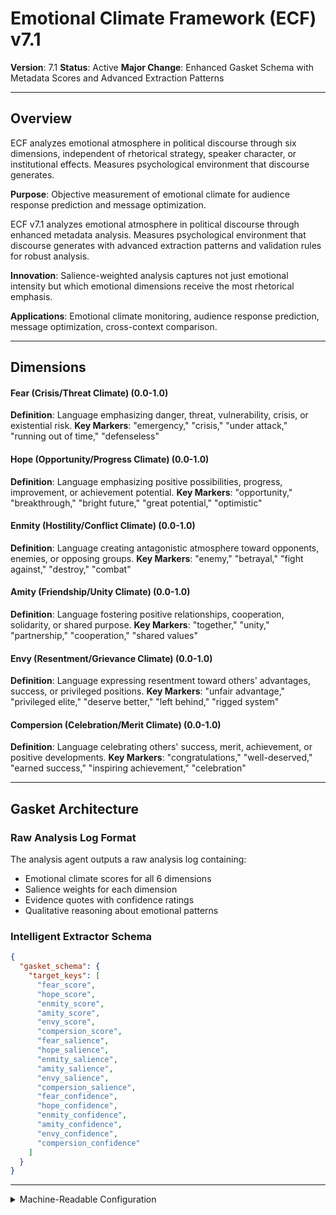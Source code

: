 # Emotional Climate Framework (ECF) v7.1
**Version**: 7.1
**Status**: Active
**Major Change**: Enhanced Gasket Schema with Metadata Scores and Advanced Extraction Patterns

---

## Overview

ECF analyzes emotional atmosphere in political discourse through six dimensions, independent of rhetorical strategy, speaker character, or institutional effects. Measures psychological environment that discourse generates.

**Purpose**: Objective measurement of emotional climate for audience response prediction and message optimization.

ECF v7.1 analyzes emotional atmosphere in political discourse through enhanced metadata analysis. Measures psychological environment that discourse generates with advanced extraction patterns and validation rules for robust analysis.

**Innovation**: Salience-weighted analysis captures not just emotional intensity but which emotional dimensions receive the most rhetorical emphasis.

**Applications**: Emotional climate monitoring, audience response prediction, message optimization, cross-context comparison.

---

## Dimensions

#### Fear (Crisis/Threat Climate) (0.0-1.0)
**Definition**: Language emphasizing danger, threat, vulnerability, crisis, or existential risk.
**Key Markers**: "emergency," "crisis," "under attack," "running out of time," "defenseless"

#### Hope (Opportunity/Progress Climate) (0.0-1.0)  
**Definition**: Language emphasizing positive possibilities, progress, improvement, or achievement potential.
**Key Markers**: "opportunity," "breakthrough," "bright future," "great potential," "optimistic"

#### Enmity (Hostility/Conflict Climate) (0.0-1.0)
**Definition**: Language creating antagonistic atmosphere toward opponents, enemies, or opposing groups.
**Key Markers**: "enemy," "betrayal," "fight against," "destroy," "combat"

#### Amity (Friendship/Unity Climate) (0.0-1.0)
**Definition**: Language fostering positive relationships, cooperation, solidarity, or shared purpose.
**Key Markers**: "together," "unity," "partnership," "cooperation," "shared values"

#### Envy (Resentment/Grievance Climate) (0.0-1.0)
**Definition**: Language expressing resentment toward others' advantages, success, or privileged positions.
**Key Markers**: "unfair advantage," "privileged elite," "deserve better," "left behind," "rigged system"

#### Compersion (Celebration/Merit Climate) (0.0-1.0)
**Definition**: Language celebrating others' success, merit, achievement, or positive developments.
**Key Markers**: "congratulations," "well-deserved," "earned success," "inspiring achievement," "celebration"

---

## Gasket Architecture

### Raw Analysis Log Format
The analysis agent outputs a raw analysis log containing:
- Emotional climate scores for all 6 dimensions
- Salience weights for each dimension
- Evidence quotes with confidence ratings
- Qualitative reasoning about emotional patterns

### Intelligent Extractor Schema
```json
{
  "gasket_schema": {
    "target_keys": [
      "fear_score",
      "hope_score",
      "enmity_score",
      "amity_score",
      "envy_score",
      "compersion_score",
      "fear_salience",
      "hope_salience",
      "enmity_salience",
      "amity_salience",
      "envy_salience",
      "compersion_salience",
      "fear_confidence",
      "hope_confidence",
      "enmity_confidence",
      "amity_confidence",
      "envy_confidence",
      "compersion_confidence"
    ]
  }
}
```

---

<details><summary>Machine-Readable Configuration</summary>

```json
{
  "name": "ecf_v7_1",
  "version": "v7.1",
  "display_name": "Emotional Climate Framework (ECF) v7.1",
  "analysis_variants": {
    "default": {
      "description": "Complete emotional climate analysis with salience weighting and raw analysis log output.",
      "analysis_prompt": "You are an expert analyst of emotional climate and psychological atmosphere in political discourse with deep understanding of emotional dynamics across diverse contexts. Your task is to analyze the emotional climate generated by the provided text using the Emotional Climate Framework (ECF) v7.1, which measures the psychological environment through six key dimensions with enhanced metadata reporting.\n\nThe framework evaluates emotional climate across six dimensions:\n\n**Fear** (0.0-1.0): Language emphasizing danger, threat, vulnerability, crisis, or existential risk.\n\n**Hope** (0.0-1.0): Language emphasizing positive possibilities, progress, improvement, or achievement potential.\n\n**Enmity** (0.0-1.0): Language creating antagonistic atmosphere toward opponents, enemies, or opposing groups.\n\n**Amity** (0.0-1.0): Language fostering positive relationships, cooperation, solidarity, or shared purpose.\n\n**Envy** (0.0-1.0): Language expressing resentment toward others' advantages, success, or privileged positions.\n\n**Compersion** (0.0-1.0): Language celebrating others' success, merit, achievement, or positive developments.\n\nFor each dimension, provide:\n- **Score (0.0-1.0)**: Based on strength of evidence in the text\n- **Salience (0.0-1.0)**: How central is this dimension to this specific text?\n- **Confidence (0.0-1.0)**: How certain are you in this assessment?\n\nWrite a comprehensive analytical report that covers:\n- Application of the ECF methodology to this specific text\n- Detailed analysis of each relevant dimension with scores, salience, confidence, and evidence\n- Assessment of emotional climate patterns and psychological atmosphere\n- Overall emotional profile with salience weighting\n- Key insights about the emotional environment created by the discourse\n\nEmbed your numerical assessments naturally within the analysis. For example: 'This text demonstrates strong hope climate (hope score: 0.8, salience: 0.9, confidence: 0.7) with frequent references to positive possibilities.' Focus on rigorous intellectual analysis supported by direct textual evidence and clear reasoning for all scores and metadata."
    }
  },
  "dimension_groups": {
    "threat_opportunity": ["fear", "hope"],
    "social_relations": ["enmity", "amity"],
    "resource_attitudes": ["envy", "compersion"]
  },
  "calculation_spec": {
    "emotional_polarity": "(hope + amity + compersion) - (fear + enmity + envy)",
    "climate_intensity": "(fear + hope + enmity + amity + envy + compersion) / 6"
  },
  "reliability_rubric": {
    "cronbachs_alpha": {
      "excellent": [0.80, 1.0],
      "good": [0.70, 0.79],
      "acceptable": [0.60, 0.69],
      "poor": [0.0, 0.59]
    }
  },
  "gasket_schema": {
    "version": "7.1",
    "extraction_method": "intelligent_extractor",
    "target_keys": [
      "fear_score",
      "hope_score",
      "enmity_score",
      "amity_score",
      "envy_score",
      "compersion_score",
      "fear_salience",
      "hope_salience",
      "enmity_salience",
      "amity_salience",
      "envy_salience",
      "compersion_salience",
      "fear_confidence",
      "hope_confidence",
      "enmity_confidence",
      "amity_confidence",
      "envy_confidence",
      "compersion_confidence"
    ],
    "extraction_patterns": {
      "fear_score": ["fear.{0,20}score", "fear.{0,20}rating", "fear\\s*:\\s*[0-9]"],
      "hope_score": ["hope.{0,20}score", "hope.{0,20}rating", "hope\\s*:\\s*[0-9]"],
      "enmity_score": ["enmity.{0,20}score", "enmity.{0,20}rating", "enmity\\s*:\\s*[0-9]"],
      "amity_score": ["amity.{0,20}score", "amity.{0,20}rating", "amity\\s*:\\s*[0-9]"],
      "envy_score": ["envy.{0,20}score", "envy.{0,20}rating", "envy\\s*:\\s*[0-9]"],
      "compersion_score": ["compersion.{0,20}score", "compersion.{0,20}rating", "compersion\\s*:\\s*[0-9]"],
      "fear_salience": ["fear.{0,20}salience", "fear.{0,20}importance", "fear.{0,20}centrality"],
      "hope_salience": ["hope.{0,20}salience", "hope.{0,20}importance", "hope.{0,20}centrality"],
      "enmity_salience": ["enmity.{0,20}salience", "enmity.{0,20}importance", "enmity.{0,20}centrality"],
      "amity_salience": ["amity.{0,20}salience", "amity.{0,20}importance", "amity.{0,20}centrality"],
      "envy_salience": ["envy.{0,20}salience", "envy.{0,20}importance", "envy.{0,20}centrality"],
      "compersion_salience": ["compersion.{0,20}salience", "compersion.{0,20}importance", "compersion.{0,20}centrality"],
      "fear_confidence": ["fear.{0,20}confidence", "fear.{0,20}certainty", "fear.{0,20}sure"],
      "hope_confidence": ["hope.{0,20}confidence", "hope.{0,20}certainty", "hope.{0,20}sure"],
      "enmity_confidence": ["enmity.{0,20}confidence", "enmity.{0,20}certainty", "enmity.{0,20}sure"],
      "amity_confidence": ["amity.{0,20}confidence", "amity.{0,20}certainty", "amity.{0,20}sure"],
      "envy_confidence": ["envy.{0,20}confidence", "envy.{0,20}certainty", "envy.{0,20}sure"],
      "compersion_confidence": ["compersion.{0,20}confidence", "compersion.{0,20}certainty", "compersion.{0,20}sure"]
    },
    "validation_rules": {
      "required_fields": [
        "fear_score", "hope_score", "enmity_score", "amity_score", "envy_score", "compersion_score"
      ],
      "score_ranges": {"min": 0.0, "max": 1.0},
      "metadata_ranges": {
        "salience": {"min": 0.0, "max": 1.0},
        "confidence": {"min": 0.0, "max": 1.0}
      },
      "fallback_strategy": "use_default_values"
    }
  }
}
```

</details> 